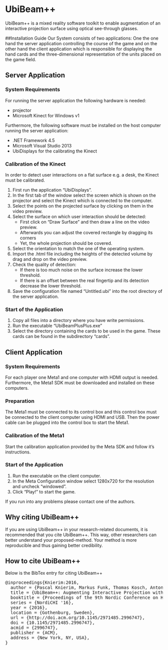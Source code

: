 # UbiBeam++

UbiBeam++ is a mixed reality software toolkit to enable augmentation of an interactive projection surface using optical see-through glasses.

##Installation Guide
Our System consists of two applications: One the one hand the server application controlling the course of the game and on the other hand the client application which is responsible for displaying the hand cards and the three-dimensional representation of the units placed on the game field.

Server Application
------

### System Requirements

For running the server application the following hardware is needed:

* projector
* Microsoft Kinect for Windows v1

Furthermore, the following software must be installed on the host computer running the server application:

* .NET Framework 4.5
* Microsoft Visual Studio 2013
* UbiDisplays for the calibrating the Kinect

### Calibration of the Kinect
In order to detect user interactions on a flat surface e.g. a desk, the Kinect must be calibrated.

1. First run the application “UbiDisplays”.
2. In the first tab of the window select the screen which is shown on the projector and select the Kinect which is connected to the computer.
3. Select the points on the projected surface by clicking on them in the video preview.
4. Select the surface on which user interaction should be detected:
    * First click on “Draw Surface” and then draw a line on the video preview. 
    * Afterwards you can adjust the covered rectangle by dragging its corners
    * Yet, the whole projection should be covered.
5. Select the orientation to match the one of the operating system.
6. Import the .html file including the heights of the detected volume by drag and drop on the video preview.
7. Check the quality of detection: 
    * If there is too much noise on the surface increase the lower threshold.
    * If there is an offset between the real fingertip and its detection decrease the lower threshold.
8. Save the configuration file named “Untitled.ubi” into the root directory of the server application.

### Start of the Application
1. Copy all files into a directory where you have write permissions.
2. Run the executable “UbiBeamPlusPlus.exe”
3. Select the directory containing the cards to be used in the game. These cards can be found in the subdirectory “cards”.

Client Application
-----

### System Requirements
For each player one Meta1 and one computer with HDMI output is needed.
Furthermore, the Meta1 SDK must be downloaded and installed on these computers.

### Preparation
The Meta1 must be connected to its control box and this control box must be connected to the client computer using HDMI and USB. Then the power cable can be plugged into the control box to start the Meta1.

### Calibration of the Meta1
Start the calibration application provided by the Meta SDK and follow it’s instructions.

### Start of the Application
1. Run the executable on the client computer.
2. In the Meta Configuration window select 1280x720 for the resolution and uncheck “windowed”. 
3. Click “Play!” to start the game.

If you run into any problems please contact one of the authors. 

## Why citing UbiBeam++

If you are using UbiBeam++ in your research-related documents, it is recommended that you cite UbiBeam++. This way, other researchers can better understand your proposed-method. Your method is more reproducible and thus gaining better credibility.

## How to cite UbiBeam++

Below is the BibTex entry for citing UbiBeam++

<pre>
@inproceedings{Knierim:2016,
  author = {Pascal Knierim, Markus Funk, Thomas Kosch, Anton Fedosov, Tamara Müller, Benjamin Schopf, Marc Weise and Albrecht Schmidt},
  title = {UbiBeam++: Augmenting Interactive Projection with Head-Mounted Displays},
  booktitle = {Proceedings of the 9th Nordic Conference on Human-Computer Interaction}
  series = {NordiCHI '16},
  year = {2016},
  location = {Gothenburg, Sweden},
  url = {http://doi.acm.org/10.1145/2971485.2996747},
  doi = {10.1145/2971485.2996747},
  acmid = {2996747},
  publisher = {ACM},
  address = {New York, NY, USA},
}
</pre>
